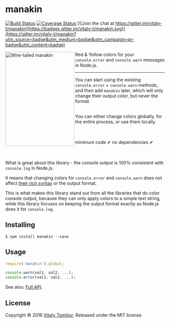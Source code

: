 manakin
=======

[![Build Status](https://travis-ci.org/vitaly-t/manakin.svg?branch=master)](https://travis-ci.org/vitaly-t/manakin)
[![Coverage Status](https://coveralls.io/repos/vitaly-t/manakin/badge.svg?branch=master)](https://coveralls.io/r/vitaly-t/manakin?branch=master)
[![Join the chat at https://gitter.im/vitaly-t/manakin](https://badges.gitter.im/vitaly-t/manakin.svg)](https://gitter.im/vitaly-t/manakin?utm_source=badge&utm_medium=badge&utm_campaign=pr-badge&utm_content=badge)

<img align="left" width="218" height="298" src="https://s31.postimg.org/y3s1ucqor/manakin.jpg" alt="Wire-tailed manakin">

Red & Yellow colors for your `console.error` and `console.warn` messages in Node.js.

---

You can start using the existing `console.error` + `console.warn` methods, and then add `manakin` later, which will only
change their output color, but never the format.

<br/>
You can either change colors globally, for the entire process, or use them locally.

<br/><br/>
minimum code &#10004; no dependencies &#10004;

<br/><br/>
What is great about this library - the console output is 100% consistent with `console.log` in Node.js. 

It means that changing colors for `console.error` and `console.warn` does not affect [their rich syntax](https://developer.mozilla.org/en-US/docs/Web/API/Console/log)
or the output format.

This is what makes this library stand out from all the libraries that do color console output, because they can only apply
colors to a simple text string, while this library focuses on keeping the output format exactly as Node.js does it for `console.log`. 

## Installing

```
$ npm install manakin --save
```

## Usage

```js
require('manakin').global;

console.warn(val1, val2, ...);
console.error(val1, val2, ...);
```

See also: [Full API].

## License

Copyright © 2016 [Vitaly Tomilov](https://github.com/vitaly-t);
Released under the MIT license.

[Full API]:API.md
[global]:#global  
[local]:#local
[shared]:#shared

